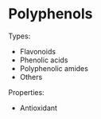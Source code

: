 # Polyphenols

Types:
* Flavonoids
* Phenolic acids
* Polyphenolic amides
* Others 

Properties:
* Antioxidant
